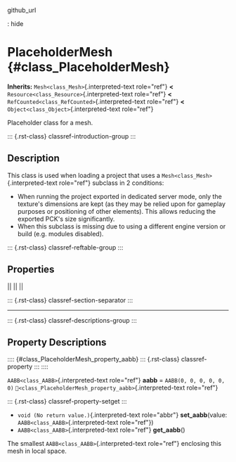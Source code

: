 github_url

:   hide

# PlaceholderMesh {#class_PlaceholderMesh}

**Inherits:** `Mesh<class_Mesh>`{.interpreted-text role="ref"} **\<**
`Resource<class_Resource>`{.interpreted-text role="ref"} **\<**
`RefCounted<class_RefCounted>`{.interpreted-text role="ref"} **\<**
`Object<class_Object>`{.interpreted-text role="ref"}

Placeholder class for a mesh.

::: {.rst-class}
classref-introduction-group
:::

## Description

This class is used when loading a project that uses a
`Mesh<class_Mesh>`{.interpreted-text role="ref"} subclass in 2
conditions:

- When running the project exported in dedicated server mode, only the
  texture\'s dimensions are kept (as they may be relied upon for
  gameplay purposes or positioning of other elements). This allows
  reducing the exported PCK\'s size significantly.
- When this subclass is missing due to using a different engine version
  or build (e.g. modules disabled).

::: {.rst-class}
classref-reftable-group
:::

## Properties

||
||
||

::: {.rst-class}
classref-section-separator
:::

------------------------------------------------------------------------

::: {.rst-class}
classref-descriptions-group
:::

## Property Descriptions

:::: {#class_PlaceholderMesh_property_aabb}
::: {.rst-class}
classref-property
:::
::::

`AABB<class_AABB>`{.interpreted-text role="ref"} **aabb** =
`AABB(0, 0, 0, 0, 0, 0)`
`🔗<class_PlaceholderMesh_property_aabb>`{.interpreted-text role="ref"}

::: {.rst-class}
classref-property-setget
:::

- `void (No return value.)`{.interpreted-text role="abbr"}
  **set_aabb**(value: `AABB<class_AABB>`{.interpreted-text role="ref"})
- `AABB<class_AABB>`{.interpreted-text role="ref"} **get_aabb**()

The smallest `AABB<class_AABB>`{.interpreted-text role="ref"} enclosing
this mesh in local space.
